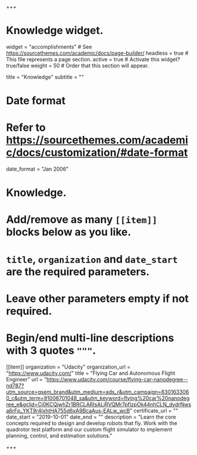 +++
# Knowledge widget.
widget = "accomplishments"  # See https://sourcethemes.com/academic/docs/page-builder/
headless = true  # This file represents a page section.
active = true  # Activate this widget? true/false
weight = 50  # Order that this section will appear.

title = "Knowledge"
subtitle = ""

# Date format
#   Refer to https://sourcethemes.com/academic/docs/customization/#date-format
date_format = "Jan 2006"

# Knowledge.
#   Add/remove as many `[[item]]` blocks below as you like.
#   `title`, `organization` and `date_start` are the required parameters.
#   Leave other parameters empty if not required.
#   Begin/end multi-line descriptions with 3 quotes `"""`.

[[item]]
  organization = "Udacity"
  organization_url = "https://www.udacity.com/"
  title = "Flying Car and Autonomous Flight Engineer"
  url = "https://www.udacity.com/course/flying-car-nanodegree--nd787?utm_source=gsem_brand&utm_medium=ads_r&utm_campaign=8301633060_c&utm_term=91006701048_sa&utm_keyword=flying%20car%20nanodegree_e&gclid=Cj0KCQjwhZr1BRCLARIsALjRVQMr7pflzpOk44nhCLN_dydrNwsa6rFp_YKT9r4lxhtHA755d6xA9BcaAus-EALw_wcB"
  certificate_url = ""
  date_start = "2019-10-01"
  date_end = ""
  description = "Learn the core concepts required to design and develop robots that fly. Work with the quadrotor test platform and our custom flight simulator to implement planning, control, and estimation solutions."

<!-- [[item]]
  organization = "Udacity"
  organization_url = "https://www.udacity.com/"
  title = "Natural Language Processing"
  url = "https://www.udacity.com/course/natural-language-processing-nanodegree--nd892"
  certificate_url = ""
  date_start = "2020-03-01"
  date_end = ""
  description = "Learn cutting-edge natural language processing techniques to process speech and analyze text. Build probabilistic and deep learning models, such as hidden Markov models and recurrent neural networks, to teach the computer to do tasks such as speech recognition, machine translation, etc." -->
 
+++
